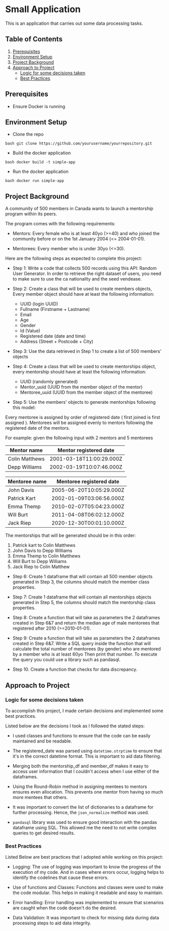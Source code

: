 # Small Application

This is an application that carries out some data processing tasks.

## Table of Contents
1. [Prerequisites](#prerequisites)
2. [Environment Setup](#environment-setup)
3. [Project Background](#project-background)
4. [Approach to Project](#approach-to-project)
    - [Logic for some decisions taken](#logic-for-some-decisions-taken)
    - [Best Practices](#best-practices)
    

## Prerequisites

- Ensure Docker is running

## Environment Setup

- Clone the repo

``bash
git clone https://github.com/yourusername/yourrepository.git
``

- Build the docker application

``bash
docker build -t simple-app
``

- Run the docker application

``bash
docker run simple-app
``

## Project Background

A community of 500 members in Canada wants to launch a mentorship program within its peers.

The program comes with the following requirements:
- Mentors: Every female who is at least 40yo (>=40) and who joined the community before or on the 1st January 2004 (<= 2004-01-01).

- Mentorees: Every member who is under 30yo (<=30).

Here are the following steps as expected to complete this project:

- Step 1: Write a code that collects 500 records using this API: Random User Generator. In order
to retrieve the right dataset of users, you need to make sure to use the ca nationality and the
seed vendease.

- Step 2: Create a class that will be used to create members objects, Every member object should have at least the following information:
    - UUID (login UUID)
    - Fullname (Firstname + Lastname)
    - Email
    - Age
    - Gender
    - Id (Value)
    - Registered date (date and time)
    - Address (Street + Postcode + City)

- Step 3: Use the data retrieved in Step 1 to create a list of 500 members' objects

- Step 4: Create a class that will be used to create mentorships object, every mentorship should have at least the following information:

    - UUID (randomly generated)
    - Mentor_uuid (UUID from the member object of the mentor)
    - Mentoree_uuid (UUID from the member object of the mentoree)

- Step 5: Use the members' objects to generate mentorships following this model:

Every mentoree is assigned by order of registered date ( first joined is first assigned ). Mentorees will be assigned evenly to mentors following the registered date of the mentors. 

For example: given the following input with 2 mentors and 5 mentorees

    
| Mentor name |Mentor registered date |
|-------------|------------------------|
|Colin Matthews | 2001-03-18T11:00:29.000Z
|Depp Williams | 2002-03-19T10:07:46.000Z

| Mentoree name | Mentoree registered date |
|-------------|------------------------|
|John Davis | 2005-06-20T10:05:29.000Z
|Patrick Kart | 2002-01-09T03:06:56.000Z
|Emma Themp | 2010-02-07T05:04:23.000Z
|Will Burt | 2011-04-08T06:02:12.000Z
|Jack Riep | 2020-12-30T00:01:10.000Z

The mentorships that will be generated should be in this order:

1. Patrick kart to Colin Matthews
2. John Davis to Depp Williams
3. Emma Themp to Colin Matthews
4. Will Burt to Depp Williams
5. Jack Riep to Colin Matthew

- Step 6: Create 1 dataframe that will contain all 500 member objects generated in Step 3, the columns should match the member class properties.

- Step 7: Create 1 dataframe that will contain all mentorships objects generated in Step 5, the columns should match the mentorship class properties.

- Step 8: Create a function that will take as parameters the 2 dataframes created in Step 6&7 and return the median age of male mentorees that registered after 2010 (>=2010-01-01).

- Step 9: Create a function that will take as parameters the 2 dataframes created in Step 6&7. Write a SQL query inside the function that will calculate the total number of mentorees (by gender) who are mentored by a member who is at least 60yo Then print that number. To execute the query you could use a library such as pandasql.

- Step 10. Create a function that checks for data discrepancy.

## Approach to Project

### Logic for some decisions taken

To accomplish this project, I made certain decisions and implemented some best practices. 

Listed below are the decisions I took as I followed the stated steps:

- I used classes and functions to ensure that the code can be easily maintained and be readable.

- The registered_date was parsed using `datetime.strptime` to ensure that it's in the correct datetime format. This is important to aid data filtering.

- Merging both the mentorship_df and member_df makes it easy to access user information that I couldn't access when I use either of the dataframes.

- Using the Round-Robin method in assigning mentees to mentors ensures even allocation. This prevents one mentor from having so much more mentees that others.

- It was important to convert the list of dictionaries to a dataframe for further processing. Hence, the `json_normalize` method was used.

- `pandasql` library was used to ensure good interaction with the pandas dataframe using SQL. This allowed me the need to not write complex queries to get desired results.

### Best Practices

Listed Below are best practices that I adopted while working on this project:

- Logging: The use of logging was important to know the progress of the execution of my code. And in cases where errors occur, logging helps to identify the codelines that cause these errors.

- Use of functions and Classes: Functions and classes were used to make the code modular. This helps in making it readable and easy to maintain.

- Error handling: Error handling was implemented to ensure that scenarios are caught when the code doesn't do the desired.

- Data Validation: It was important to check for missing data during data processing steps to aid data integrity.
